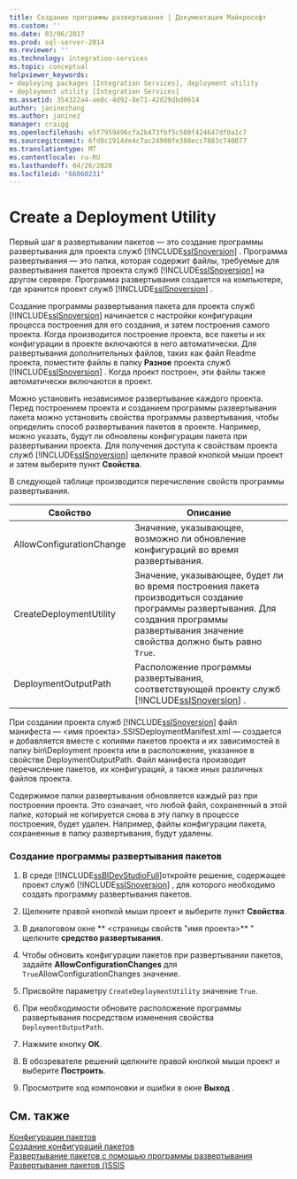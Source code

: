 ```yaml
---
title: Создание программы развертывания | Документация Майкрософт
ms.custom: ''
ms.date: 03/06/2017
ms.prod: sql-server-2014
ms.reviewer: ''
ms.technology: integration-services
ms.topic: conceptual
helpviewer_keywords:
- deploying packages [Integration Services], deployment utility
- deployment utility [Integration Services]
ms.assetid: 354322a4-ae8c-4d92-8e71-42d29dbd0614
author: janinezhang
ms.author: janinez
manager: craigg
ms.openlocfilehash: e5f7959496cfa2b473fbf5c500f424647df0a1c7
ms.sourcegitcommit: 6fd8c1914de4c7ac24900fe388ecc7883c740077
ms.translationtype: MT
ms.contentlocale: ru-RU
ms.lasthandoff: 04/26/2020
ms.locfileid: "66060231"
---
```

# <a name="create-a-deployment-utility"></a>Create a Deployment Utility
  Первый шаг в развертывании пакетов — это создание программы развертывания для проекта служб [!INCLUDE[ssISnoversion](../includes/ssisnoversion-md.md)] . Программа развертывания — это папка, которая содержит файлы, требуемые для развертывания пакетов проекта служб [!INCLUDE[ssISnoversion](../includes/ssisnoversion-md.md)] на другом сервере. Программа развертывания создается на компьютере, где хранится проект служб [!INCLUDE[ssISnoversion](../includes/ssisnoversion-md.md)] .  
  
 Создание программы развертывания пакета для проекта служб [!INCLUDE[ssISnoversion](../includes/ssisnoversion-md.md)] начинается с настройки конфигурации процесса построения для его создания, и затем построения самого проекта. Когда производится построение проекта, все пакеты и их конфигурации в проекте включаются в него автоматически. Для развертывания дополнительных файлов, таких как файл Readme проекта, поместите файлы в папку **Разное** проекта служб [!INCLUDE[ssISnoversion](../includes/ssisnoversion-md.md)] . Когда проект построен, эти файлы также автоматически включаются в проект.  
  
 Можно установить независимое развертывание каждого проекта. Перед построением проекта и созданием программы развертывания пакета можно установить свойства программы развертывания, чтобы определить способ развертывания пакетов в проекте. Например, можно указать, будут ли обновлены конфигурации пакета при развертывании проекта. Для получения доступа к свойствам проекта служб [!INCLUDE[ssISnoversion](../includes/ssisnoversion-md.md)] щелкните правой кнопкой мыши проект и затем выберите пункт **Свойства**.  
  
 В следующей таблице производится перечисление свойств программы развертывания.  
  
|Свойство|Описание|  
|--------------|-----------------|  
|AllowConfigurationChange|Значение, указывающее, возможно ли обновление конфигураций во время развертывания.|  
|CreateDeploymentUtility|Значение, указывающее, будет ли во время построения пакета производиться создание программы развертывания. Для создания программы развертывания значение свойства должно быть равно `True`.|  
|DeploymentOutputPath|Расположение программы развертывания, соответствующей проекту служб [!INCLUDE[ssISnoversion](../includes/ssisnoversion-md.md)] .|  
  
 При создании проекта служб [!INCLUDE[ssISnoversion](../includes/ssisnoversion-md.md)] файл манифеста — \<имя проекта>.SSISDeploymentManifest.xml — создается и добавляется вместе с копиями пакетов проекта и их зависимостей в папку bin\Deployment проекта или в расположение, указанное в свойстве DeploymentOutputPath. Файл манифеста производит перечисление пакетов, их конфигураций, а также иных различных файлов проекта.  
  
 Содержимое папки развертывания обновляется каждый раз при построении проекта. Это означает, что любой файл, сохраненный в этой папке, который не копируется снова в эту папку в процессе построения, будет удален. Например, файлы конфигурации пакета, сохраненные в папку развертывания, будут удалены.  
  
### <a name="to-create-a-package-deployment-utility"></a>Создание программы развертывания пакетов  
  
1.  В среде [!INCLUDE[ssBIDevStudioFull](../includes/ssbidevstudiofull-md.md)]откройте решение, содержащее проект служб [!INCLUDE[ssISnoversion](../includes/ssisnoversion-md.md)] , для которого необходимо создать программу развертывания пакетов.  
  
2.  Щелкните правой кнопкой мыши проект и выберите пункт **Свойства**.  
  
3.  В диалоговом окне ** \<страницы свойств "имя проекта>** " щелкните **средство развертывания**.  
  
4.  Чтобы обновить конфигурации пакетов при развертывании пакетов, задайте **AllowConfigurationChanges** для `True`AllowConfigurationChanges значение.  
  
5.  Присвойте параметру `CreateDeploymentUtility` значение `True`.  
  
6.  При необходимости обновите расположение программы развертывания посредством изменения свойства `DeploymentOutputPath`.  
  
7.  Нажмите кнопку **ОК**.  
  
8.  В обозревателе решений щелкните правой кнопкой мыши проект и выберите **Построить**.  
  
9. Просмотрите ход компоновки и ошибки в окне **Выход** .  
  
## <a name="see-also"></a>См. также  
 [Конфигурации пакетов](../../2014/integration-services/package-configurations.md)   
 [Создание конфигураций пакетов](../../2014/integration-services/create-package-configurations.md)   
 [Развертывание пакетов с помощью программы развертывания](../../2014/integration-services/deploy-packages-by-using-the-deployment-utility.md)   
 [Развертывание пакетов &#40;&#41;SSIS](packages/legacy-package-deployment-ssis.md)  
  
  
